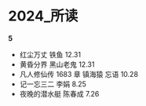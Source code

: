 # 2024_所读

**5**
- 红尘万丈 铁鱼  12.31
- 黄昏分界  黑山老鬼 12.31
- 凡人修仙传 1683 章 镇海猿  忘语 10.28
- 记一忘三二 李娟 8.25
- 夜晚的潜水艇 陈春成  7.26
